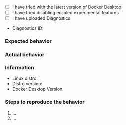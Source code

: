 <!--

************************************************************************************
*READ ME FIRST*

This repository is for reporting bugs with the Docker Desktop for Linux software,
which we respond to on a best-effort basis.

Do *not* paste logfiles into github issues: upload [diagnostics](https://docs.docker.com/desktop/windows/troubleshoot/#diagnose-and-feedback) instead, which are
only visible to Docker engineers.

Support requests in this repository (i.e., trouble installing or using the
software) will be ignored, but personalized support is available to Docker Pro,
Team and Business customers at https://hub.docker.com/support/desktop/, and community support is
available from the Docker community Slack (https://www.docker.com/docker-community).

Issues without sufficient detail to debug them will be closed. They generally need
a clear title and description, steps to reproduce, and a diagnostics ID. See
https://docs.docker.com/docker-for-windows/troubleshoot/#diagnose-and-feedback for
how to generate a diagnostics ID either from inside the app or from the command line.
************************************************************************************

-->


<!-- Click these checkboxes after submitting, or place an "x" in them. -->
  - [ ] I have tried with the latest version of Docker Desktop
  - [ ] I have tried disabling enabled experimental features
  - [ ] I have uploaded Diagnostics
  - Diagnostics ID:

### Expected behavior

### Actual behavior

### Information
<!--
Please, help us understand the problem.  For instance:
  - Is it reproducible?
  - Is the problem new?
  - Did the problem appear with an update?
  - A reproducible case if this is a bug, Dockerfiles FTW.
-->
  - Linux distro:
  - Distro version:
  - Docker Desktop Version:

### Steps to reproduce the behavior
<!--
A reproducible case, Dockerfiles FTW.
-->

  1. ...
  2. ...
